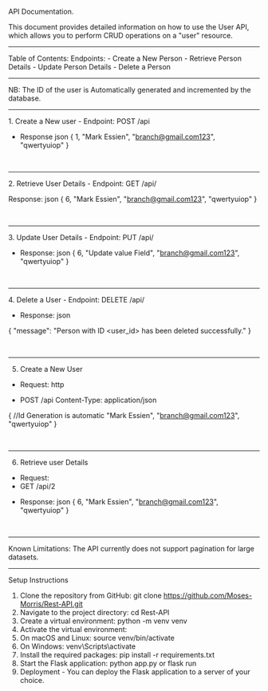 API Documentation.

This document provides detailed information on how to use the User API, which allows you to perform CRUD operations on a "user" resource.
<br>
<hr>
Table of Contents:
Endpoints:
- Create a New Person
- Retrieve Person Details
- Update Person Details
- Delete a Person
<br>
<hr>

NB: The ID of the user is Automatically generated and incremented by the database.
<br>
<hr>
1. Create a New user
- Endpoint: POST /api


+ Response 
json
{
    1,
    "Mark Essien",
    "branch@gmail.com123",
    "qwertyuiop"
}

<br>
<hr>
2. Retrieve User Details
- Endpoint: GET /api/<user_id>

Response:
json
{
    6,
    "Mark Essien",
    "branch@gmail.com123",
    "qwertyuiop"
}

<br>
<hr>
3.  Update User Details
- Endpoint: PUT /api/<user_id>

+ Response:
json
{
    6,
    "Update value Field",
    "branch@gmail.com123",
    "qwertyuiop"
}

<br>
<hr>
4. Delete a User
- Endpoint: DELETE /api/<user_id>

+ Response:
json

{
  "message": "Person with ID <user_id> has been deleted successfully."
}

<br>
<hr>

5. Create a New User

- Request:
    http
+ POST /api
    Content-Type: application/json

{
    //Id Generation is automatic
    "Mark Essien",
    "branch@gmail.com123",
    "qwertyuiop"
}

<br>
<hr>

6. Retrieve user Details

- Request:
- GET /api/2

+ Response:
json
{
    6,
    "Mark Essien",
    "branch@gmail.com123",
    "qwertyuiop"
}




<br>
<hr>
Known Limitations:
The API currently does not support pagination for large datasets.

<br>
<hr>
Setup Instructions

1. Clone the repository from GitHub: git clone https://github.com/Moses-Morris/Rest-API.git
2. Navigate to the project directory: cd Rest-API
3. Create a virtual environment: python -m venv venv
4. Activate the virtual environment:
5. On macOS and Linux: source venv/bin/activate
6. On Windows: venv\Scripts\activate
7. Install the required packages: pip install -r requirements.txt
8. Start the Flask application: python app.py or flask run
9. Deployment  - You can deploy the Flask application to a server of your choice.